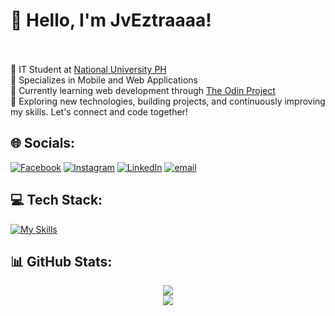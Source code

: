 # 👋 Hello, I'm JvEztraaaa!  <br><br>
🚀 IT Student at [National University PH](https://www.facebook.com/NUDasmaPH) <br>
🎯 Specializes in Mobile and Web Applications <br>
🌱 Currently learning web development through [The Odin Project](https://www.theodinproject.com/about)<br>
📌 Exploring new technologies, building projects, and continuously improving my skills. Let's connect and code together!  

## 🌐 Socials:
[![Facebook](https://img.shields.io/badge/Facebook-%231877F2.svg?logo=Facebook&logoColor=white)](https://facebook.com/jveztraaaa27) 
[![Instagram](https://img.shields.io/badge/Instagram-%23E4405F.svg?logo=Instagram&logoColor=white)](https://instagram.com/jveztraaaa) 
[![LinkedIn](https://img.shields.io/badge/LinkedIn-%230077B5.svg?logo=linkedin&logoColor=white)](https://www.linkedin.com/in/jan-vincent-estrada/) 
[![email](https://img.shields.io/badge/Email-D14836?logo=gmail&logoColor=white)](mailto:janvincentestrada276@gmail.com) <br>

## 💻 Tech Stack:
[![My Skills](https://skillicons.dev/icons?i=html,css,javascript,java,py,mysql,php,figma,git,github,powershell,bash)](https://skillicons.dev) <br>

## 📊 GitHub Stats:
<p align="center">
  <img src="https://nirzak-streak-stats.vercel.app/?user=JvEztraaaa&theme=dark&hide_border=false"/> <br>
  <img src="https://github-readme-stats.vercel.app/api/top-langs/?username=JvEztraaaa&theme=dark&hide_border=false&include_all_commits=true&count_private=true&layout=compact"/>
</p>
